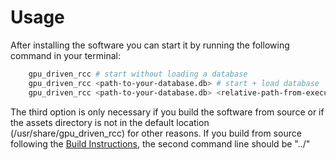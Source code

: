 # Usage

After installing the software you can start it by running the following command in your terminal:

```bash
    gpu_driven_rcc # start without loading a database
    gpu_driven_rcc <path-to-your-database.db> # start + load database
    gpu_driven_rcc <path-to-your-database.db> <relative-path-from-executable-to-asset-directory> # start + load database + specify asset directory
```

The third option is only necessary if you build the software from source or
if the assets directory is not in the default location (/usr/share/gpu_driven_rcc)
for other reasons.
If you build from source following the [Build Instructions](3build.md#build-instructions),
the second command line should be "../"  